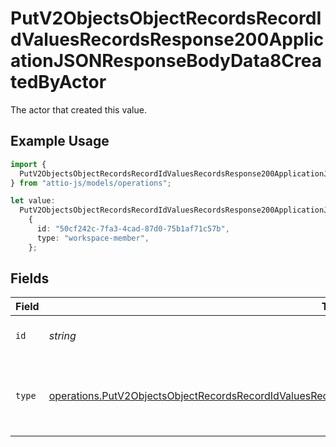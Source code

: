# PutV2ObjectsObjectRecordsRecordIdValuesRecordsResponse200ApplicationJSONResponseBodyData8CreatedByActor

The actor that created this value.

## Example Usage

```typescript
import {
  PutV2ObjectsObjectRecordsRecordIdValuesRecordsResponse200ApplicationJSONResponseBodyData8CreatedByActor,
} from "attio-js/models/operations";

let value:
  PutV2ObjectsObjectRecordsRecordIdValuesRecordsResponse200ApplicationJSONResponseBodyData8CreatedByActor =
    {
      id: "50cf242c-7fa3-4cad-87d0-75b1af71c57b",
      type: "workspace-member",
    };
```

## Fields

| Field                                                                                                                                                                                                                                | Type                                                                                                                                                                                                                                 | Required                                                                                                                                                                                                                             | Description                                                                                                                                                                                                                          |
| ------------------------------------------------------------------------------------------------------------------------------------------------------------------------------------------------------------------------------------ | ------------------------------------------------------------------------------------------------------------------------------------------------------------------------------------------------------------------------------------ | ------------------------------------------------------------------------------------------------------------------------------------------------------------------------------------------------------------------------------------ | ------------------------------------------------------------------------------------------------------------------------------------------------------------------------------------------------------------------------------------ |
| `id`                                                                                                                                                                                                                                 | *string*                                                                                                                                                                                                                             | :heavy_minus_sign:                                                                                                                                                                                                                   | An ID to identify the actor.                                                                                                                                                                                                         |
| `type`                                                                                                                                                                                                                               | [operations.PutV2ObjectsObjectRecordsRecordIdValuesRecordsResponse200ApplicationJSONResponseBodyData8Type](../../models/operations/putv2objectsobjectrecordsrecordidvaluesrecordsresponse200applicationjsonresponsebodydata8type.md) | :heavy_minus_sign:                                                                                                                                                                                                                   | The type of actor. [Read more information on actor types here](/docs/actors).                                                                                                                                                        |